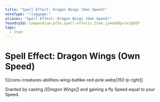 ```yaml
---
title: "Spell Effect: Dragon Wings (Own Speed)"
noteType: ":luggage:"
aliases: "Spell Effect: Dragon Wings (Own Speed)"
foundryId: Compendium.pf2e.spell-effects.Item.jy4edd6pvJvJgOSP
tags:
  - Item
---
```


# Spell Effect: Dragon Wings (Own Speed)
![[icons-creatures-abilities-wing-batlike-red-pink.webp|150 lp right]]

Granted by casting _[[Dragon Wings]]_ and gaining a fly Speed equal to your Speed.
